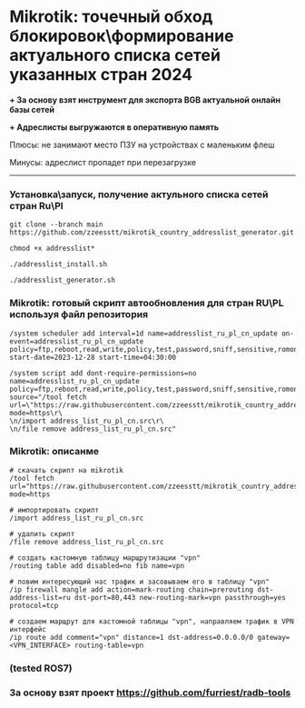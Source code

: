 # Mikrotik: точечный обход блокировок\формирование актуального списка сетей указанных стран 2024 

**+ За основу взят инструмент для экспорта BGB актуальной онлайн базы сетей**
 
**+ Адреслисты выгружаются в оперативную память**

Плюсы: не занимают место ПЗУ на устройствах с маленьким флеш

Минусы: адреслист пропадет при перезагрузке
___
### Установка\запуск, получение актульного списка сетей стран Ru\Pl
```
git clone --branch main https://github.com/zzeesstt/mikrotik_country_addresslist_generator.git

chmod +x addresslist*

./addresslist_install.sh

./addresslist_generator.sh
```

### Mikrotik: готовый скрипт автообновления для стран RU\PL используя файл репозитория
```
/system scheduler add interval=1d name=addresslist_ru_pl_cn_update on-event=addresslist_ru_pl_cn_update policy=ftp,reboot,read,write,policy,test,password,sniff,sensitive,romon start-date=2023-12-28 start-time=04:30:00

/system script add dont-require-permissions=no name=addresslist_ru_pl_cn_update policy=ftp,reboot,read,write,policy,test,password,sniff,sensitive,romon source="/tool fetch url=\"https://raw.githubusercontent.com/zzeesstt/mikrotik_country_addresslist_generator/main/address_list_ru_pl_cn.src\" mode=https\r\
\n/import address_list_ru_pl_cn.src\r\
\n/file remove address_list_ru_pl_cn.src"
```

### Mikrotik: описанме
```
# скачать скрипт на mikrotik
/tool fetch url="https://raw.githubusercontent.com/zzeesstt/mikrotik_country_addresslist_generator/main/address_list_ru_pl_cn.src" mode=https

# импортировать скрипт
/import address_list_ru_pl_cn.src

# удалить скрипт
/file remove address_list_ru_pl_cn.src

# создать кастомную таблицу марщрутизации "vpn"
/routing table add disabled=no fib name=vpn

# ловим интересующий нас трафик и засовываем его в таблицу "vpn" 
/ip firewall mangle add action=mark-routing chain=prerouting dst-address-list=ru dst-port=80,443 new-routing-mark=vpn passthrough=yes protocol=tcp

# создаем марщрут для кастомной таблицы "vpn", направляем трафик в VPN интерфейс
/ip route add comment="vpn" distance=1 dst-address=0.0.0.0/0 gateway=<VPN_INTERFACE> routing-table=vpn
```
### (tested ROS7)
### За основу взят проект https://github.com/furriest/radb-tools